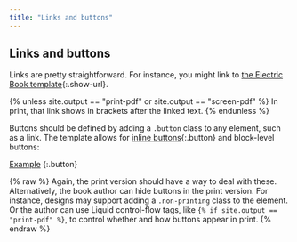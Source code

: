 ```yaml
---
title: "Links and buttons"
---
```


## Links and buttons

Links are pretty straightforward. For instance, you might link to [the Electric Book template](https://ebw.co/template){:.show-url}.

{% unless site.output == "print-pdf" or site.output == "screen-pdf" %}
In print, that link shows in brackets after the linked text.
{% endunless %}

Buttons should be defined by adding a `.button` class to any element, such as a link. The template allows for [inline buttons](https://example.com){:.button} and block-level buttons:

[Example](https://example.com)
{:.button}

{% raw %}
Again, the print version should have a way to deal with these. Alternatively, the book author can hide buttons in the print version. For instance, designs may support adding a `.non-printing` class to the element. Or the author can use Liquid control-flow tags, like `{% if site.output == "print-pdf" %}`, to control whether and how buttons appear in print.
{% endraw %}
